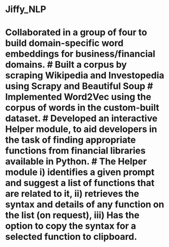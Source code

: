 # Jiffy_NLP
# Collaborated in a group of four to build domain-specific word embeddings for business/financial domains. # Built a corpus by scraping Wikipedia and Investopedia using Scrapy and Beautiful Soup # Implemented Word2Vec using the corpus of words in the custom-built dataset. # Developed an interactive Helper module, to aid developers in the task of finding appropriate functions from financial libraries available in Python. # The Helper module i) identifies a given prompt and suggest a list of functions that are related to it, ii) retrieves the syntax and details of any function on the list (on request), iii) Has the option to copy the syntax for a selected function to clipboard.
